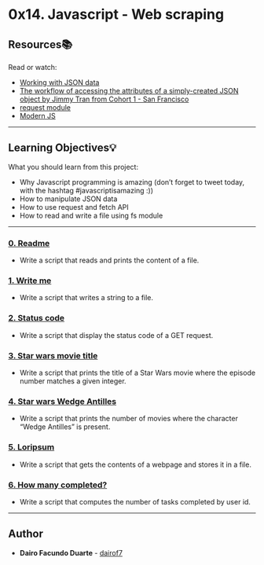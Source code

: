 # 0x14. Javascript - Web scraping

## Resources:books:
Read or watch:
* [Working with JSON data](https://intranet.hbtn.io/rltoken/RmDpb2gJfPrMar05QdxYvw)
* [The workflow of accessing the attributes of a simply-created JSON object by Jimmy Tran from Cohort 1 - San Francisco](https://intranet.hbtn.io/rltoken/ibqGcS_YNbtWO8nPIlM2Ug)
* [request module](https://intranet.hbtn.io/rltoken/9L4UYvlIwDVDoObD7zpJZQ)
* [Modern JS](https://intranet.hbtn.io/rltoken/Zf5LCjoTEuIXWWxoH_dGVQ)

---
## Learning Objectives:bulb:
What you should learn from this project:

* Why Javascript programming is amazing (don’t forget to tweet today, with the hashtag #javascriptisamazing :))
* How to manipulate JSON data
* How to use request and fetch API
* How to read and write a file using fs module

---

### [0. Readme](./0-readme.js)
* Write a script that reads and prints the content of a file.


### [1. Write me](./1-writeme.js)
* Write a script that writes a string to a file.


### [2. Status code](./2-statuscode.js)
* Write a script that display the status code of a GET request.


### [3. Star wars movie title](./3-starwars_title.js)
* Write a script that prints the title of a Star Wars movie where the episode number matches a given integer.


### [4. Star wars Wedge Antilles](./4-starwars_count.js)
* Write a script that prints the number of movies where the character “Wedge Antilles” is present.


### [5. Loripsum](./5-request_store.js)
* Write a script that gets the contents of a webpage and stores it in a file.


### [6. How many completed?](./6-completed_tasks.js)
* Write a script that computes the number of tasks completed by user id.

---

## Author
* **Dairo Facundo Duarte** - [dairof7](https://github.com/dairof7)